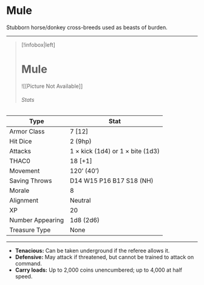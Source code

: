 # Mule

Stubborn horse/donkey cross-breeds used as beasts of burden.

------
> [!infobox|left] 
>  # Mule 
>  ![[Picture Not Available]] 
>  ###### Stats 
| Type                    | Stat        |
| ---------------- | ------------------------------ | 
| Armor Class     | 7 [12]                           |
| Hit Dice         | 2 (9hp)                          |
| Attacks          | 1 × kick (1d4) or 1 × bite (1d3) |
| THAC0            | 18 [+1]                          |
| Movement         | 120’ (40’)                       |
| Saving Throws    | D14 W15 P16 B17 S18 (NH)         |
| Morale           | 8                                |
| Alignment        | Neutral                          |
| XP               | 20                               |
| Number Appearing | 1d8 (2d6)                        |
| Treasure Type    | None                             |

------

- **Tenacious:** Can be taken underground if the referee allows it.
- **Defensive:** May attack if threatened, but cannot be trained to attack on command.
- **Carry loads:** Up to 2,000 coins unencumbered; up to 4,000 at half speed.